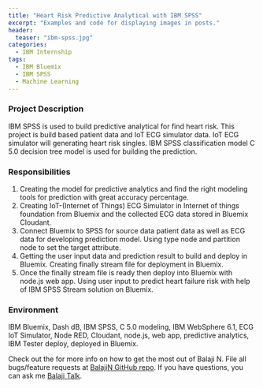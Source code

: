 ```yaml
---
title: "Heart Risk Predictive Analytical with IBM SPSS"
excerpt: "Examples and code for displaying images in posts."
header:
  teaser: "ibm-spss.jpg"
categories: 
  - IBM Internship
tags: 
  - IBM Bluemix
  - IBM SPSS
  - Machine Learning
---
```


### Project Description
IBM SPSS is used to build predictive analytical for find heart risk. This project is build based patient data and IoT ECG simulator data. IoT ECG simulator will generating heart risk singles. IBM SPSS classification model C 5.0 decision tree model is used for building the prediction.

### Responsibilities
   1. Creating the model for predictive analytics and find the right modeling tools for prediction with great accuracy percentage. 
   2. Creating IoT-(Internet of Things) ECG Simulator in Internet of things foundation from Bluemix and the collected ECG data stored in Bluemix Cloudant. 
   3. Connect Bluemix to SPSS for source data patient data as well as ECG data for developing prediction model. Using type node and partition node to set the target attribute.
   4. Getting the user input data and prediction result to build and deploy in Bluemix. Creating finally stream file for deployment in Bluemix.
   5. Once the finally stream file is ready then deploy into Bluemix with node.js web app. Using user input to predict heart failure risk with help of IBM SPSS Stream solution on Bluemix. 

### Environment
IBM Bluemix, Dash dB, IBM SPSS, C 5.0 modeling, IBM WebSphere 6.1, ECG IoT Simulator, Node RED, Cloudant, node.js, web app, predictive analytics, IBM Tester deploy, deployed in Bluemix.

Check out the for more info on how to get the most out of Balaji N. File all bugs/feature requests at [BalajiN GitHub repo][Balajin-gh]. If you have questions, you can ask me [Balaji Talk][BalajiN-talk].

[Balajin-gh]:   https://github.com/balajincse
[BalajiN-talk]: mailto:balajincse@outlook.com
